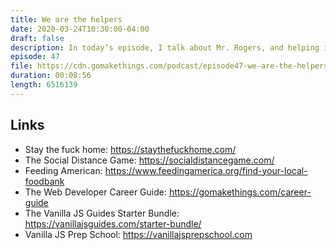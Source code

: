 ```yaml
---
title: We are the helpers
date: 2020-03-24T10:30:00-04:00
draft: false
description: In today’s episode, I talk about Mr. Rogers, and helping in a time of crisis.
episode: 47
file: https://cdn.gomakethings.com/podcast/episode47-we-are-the-helpers.mp3
duration: 00:08:56
length: 6516139
---
```


## Links

- Stay the fuck home: https://staythefuckhome.com/
- The Social Distance Game: https://socialdistancegame.com/
- Feeding American: https://www.feedingamerica.org/find-your-local-foodbank
- The Web Developer Career Guide: https://gomakethings.com/career-guide
- The Vanilla JS Guides Starter Bundle: https://vanillajsguides.com/starter-bundle/
- Vanilla JS Prep School: https://vanillajsprepschool.com
